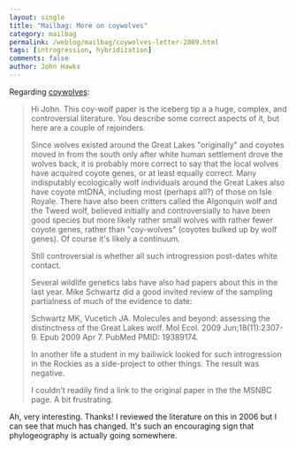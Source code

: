 ```yaml
---
layout: single 
title: "Mailbag: More on coywolves" 
category: mailbag
permalink: /weblog/mailbag/coywolves-letter-2009.html
tags: [introgression, hybridization] 
comments: false 
author: John Hawks 
---
```


Regarding <a href="http://johnhawks.net/weblog/reviews/genetics/non-primate/coywolves-introgression-2009.html">coywolves</a>:

<blockquote>Hi John.  This coy-wolf paper is the iceberg tip a a huge, complex, and controversial literature.  You describe some correct aspects of it, but here are a couple of rejoinders.
 
Since wolves existed around the Great Lakes "originally" and coyotes moved in from the south only after white human settlement drove the wolves back, it is probably more correct to say that the local wolves have acquired coyote genes, or at least equally correct.  Many indisputably ecologically wolf individuals around the Great Lakes also have coyote mtDNA, including most (perhaps all?) of those on Isle Royale.  There have also been critters called the Algonquin wolf and the Tweed wolf, believed initially and controversially to have been good species but more likely rather small wolves with rather fewer coyote genes, rather than "coy-wolves" (coyotes bulked up by wolf genes).  Of course it's likely a continuum.
 
Still controversial is whether all such introgression post-dates white contact.
 
Several wildlife genetics labs have also had papers about this in the last year.  Mike Schwartz did a good invited review of the sampling partialness of much of the evidence to date:
 
Schwartz MK, Vucetich JA. Molecules and beyond: assessing the distinctness of the Great Lakes wolf. Mol Ecol. 2009 Jun;18(11):2307-9. Epub 2009 Apr 7. PubMed PMID: 19389174.

In another life a student in my bailiwick looked for such introgression in the Rockies as a side-project to other things.  The result was negative.
 
I couldn't readily find a link to the original paper in the the MSNBC page.  A bit frustrating.</blockquote>

Ah, very interesting. Thanks! I reviewed the literature on this in 2006 but I can see that much has changed. It's such an encouraging sign that phylogeography is actually going somewhere. 

